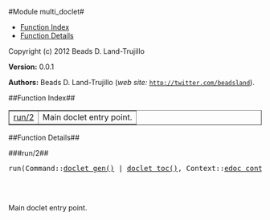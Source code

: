 

#Module multi_doclet#
* [Function Index](#index)
* [Function Details](#functions)






Copyright (c) 2012 Beads D. Land-Trujillo

__Version:__ 0.0.1

__Authors:__ Beads D. Land-Trujillo (_web site:_ [`http://twitter.com/beadsland`](http://twitter.com/beadsland)).<a name="index"></a>

##Function Index##


<table width="100%" border="1" cellspacing="0" cellpadding="2" summary="function index"><tr><td valign="top"><a href="#run-2">run/2</a></td><td>Main doclet entry point.</td></tr></table>


<a name="functions"></a>

##Function Details##

<a name="run-2"></a>

###run/2##




<pre>run(Command::<a href="#type-doclet_gen">doclet_gen()</a> | <a href="#type-doclet_toc">doclet_toc()</a>, Context::<a href="#type-edoc_context">edoc_context()</a>) -> ok</pre>
<br></br>




Main doclet entry point.